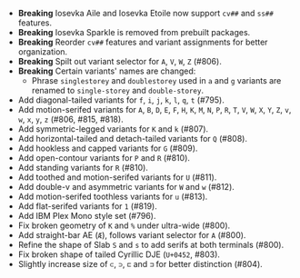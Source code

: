  * **Breaking** Iosevka Aile and Iosevka Etoile now support `cv##` and `ss##` features.
 * **Breaking** Iosevka Sparkle is removed from prebuilt packages.
 * **Breaking** Reorder `cv##` features and variant assignments for better organization.
 * **Breaking** Spilt out variant selector for `A`, `V`, `W`, `Z` (#806).
 * **Breaking** Certain variants' names are changed:
   - Phrase `singlestorey` and `doublestorey` used in  `a` and `g` variants are renamed to `single-storey` and `double-storey`.
 * Add diagonal-tailed variants for `f`, `i`, `j`, `k`, `l`, `q`, `t` (#795).
 * Add motion-serifed variants for `A`, `B`, `D`, `E`, `F`, `H`, `K`, `M`, `N`, `P`, `R`, `T`, `V`, `W`, `X`, `Y`, `Z`, `v`, `w`, `x`, `y`, `z` (#806, #815, #818).
 * Add symmetric-legged variants for `K` and `k` (#807).
 * Add horizontal-tailed and detach-tailed variants for `Q` (#808).
 * Add hookless and capped variants for `G` (#809).
 * Add open-contour variants for `P` and `R` (#810).
 * Add standing variants for `R` (#810).
 * Add toothed and motion-serifed variants for `U` (#811).
 * Add double-v and asymmetric variants for `W` and `w` (#812).
 * Add motion-serifed toothless variants for `u` (#813).
 * Add flat-serifed variants for `1` (#819).
 * Add IBM Plex Mono style set (#796).
 * Fix broken geometry of `K` and `%` under ultra-wide (#800).
 * Add straight-bar AE (`Æ`), follows variant selector for `A` (#800).
 * Refine the shape of Slab `S` and `s` to add serifs at both terminals (#800).
 * Fix broken shape of tailed Cyrillic DJE (`U+0452`, #803).
 * Slightly increase size of `⊂`, `⊃`, `⊏` and `⊐` for better distinction (#804).
